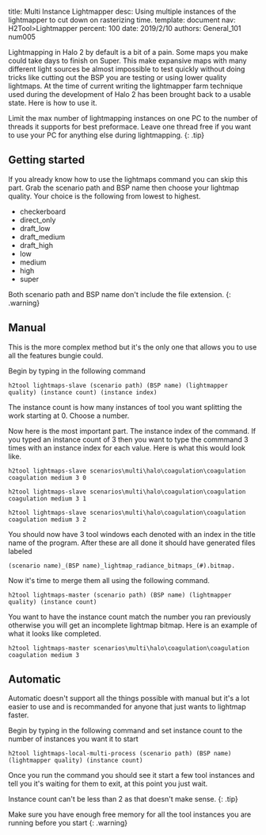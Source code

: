 title:      Multi Instance Lightmapper
desc:       Using multiple instances of the lightmapper to cut down on rasterizing time.
template:   document
nav:        H2Tool>Lightmapper
percent:    100
date:       2019/2/10
authors:    General_101
            num005

Lightmapping in Halo 2 by default is a bit of a pain. Some maps you make could take days to finish on Super. This make expansive maps with many different light sources be almost impossible to test quickly without doing tricks like
cutting out the BSP you are testing or using lower quality lightmaps. At the time of current writing the lightmapper farm technique used during the development of Halo 2 has been brought back to a usable state. Here is how to use it.

Limit the max number of lightmapping instances on one PC to the number of threads it supports for best preformace. Leave one thread free if you want to use your PC for anything else during lightmapping.
{: .tip}

## Getting started

If you already know how to use the lightmaps command you can skip this part. Grab the scenario path and BSP name then choose your lightmap quality. Your choice is the following from lowest to highest.

- checkerboard
- direct_only
- draft_low
- draft_medium
- draft_high
- low
- medium
- high
- super

Both scenario path and BSP name don't include the file extension. 
{: .warning}

## Manual

This is the more complex method but it's the only one that allows you to use all the features bungie could.

Begin by typing in the following command

```
h2tool lightmaps-slave (scenario path) (BSP name) (lightmapper quality) (instance count) (instance index)
```


The instance count is how many instances of tool you want splitting the work starting at 0. Choose a number.

Now here is the most important part. The instance index of the command. If you typed an instance count of 3 then you want to type the commmand 3 times with an instance index for each value. Here is what this would look like.

```
h2tool lightmaps-slave scenarios\multi\halo\coagulation\coagulation coagulation medium 3 0

h2tool lightmaps-slave scenarios\multi\halo\coagulation\coagulation coagulation medium 3 1

h2tool lightmaps-slave scenarios\multi\halo\coagulation\coagulation coagulation medium 3 2
```
You should now have 3 tool windows each denoted with an index in the title name of the program. After these are all done it should have generated files labeled
 
```
(scenario name)_(BSP name)_lightmap_radiance_bitmaps_(#).bitmap.
```

Now it's time to merge them all using the following command.

```
h2tool lightmaps-master (scenario path) (BSP name) (lightmapper quality) (instance count)
```

You want to have the instance count match the number you ran previously otherwise you will get an incomplete lightmap bitmap. Here is an example of what it looks like completed.

```
h2tool lightmaps-master scenarios\multi\halo\coagulation\coagulation coagulation medium 3 
```
## Automatic

Automatic doesn't support all the things possible with manual but it's a lot easier to use and is recommanded for anyone that just wants to lightmap faster.

Begin by typing in the following command and set instance count to the number of instances you want it to start

```
h2tool lightmaps-local-multi-process (scenario path) (BSP name) (lightmapper quality) (instance count)
```
Once you run the command you should see it start a few tool instances and tell you it's waiting for them to exit, at this point you just wait.

Instance count can't be less than 2 as that doesn't make sense.
{: .tip}

Make sure you have enough free memory for all the tool instances you are running before you start
{: .warning}
